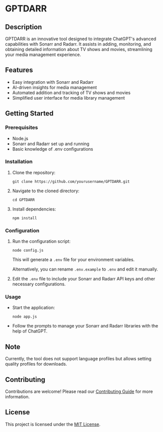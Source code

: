 # GPTDARR

## Description
GPTDARR is an innovative tool designed to integrate ChatGPT's advanced capabilities with Sonarr and Radarr. It assists in adding, monitoring, and obtaining detailed information about TV shows and movies, streamlining your media management experience.

## Features
- Easy integration with Sonarr and Radarr
- AI-driven insights for media management
- Automated addition and tracking of TV shows and movies
- Simplified user interface for media library management

## Getting Started

### Prerequisites
- Node.js
- Sonarr and Radarr set up and running
- Basic knowledge of .env configurations

### Installation
1. Clone the repository:
   ```
   git clone https://github.com/yourusername/GPTDARR.git
   ```
2. Navigate to the cloned directory:
   ```
   cd GPTDARR
   ```
3. Install dependencies:
   ```
   npm install
   ```

### Configuration
1. Run the configuration script:
   ```
   node config.js
   ```
   This will generate a `.env` file for your environment variables.
   
   Alternatively, you can rename `.env.example` to `.env` and edit it manually.

2. Edit the `.env` file to include your Sonarr and Radarr API keys and other necessary configurations.

### Usage
- Start the application:
  ```
  node app.js
  ```
- Follow the prompts to manage your Sonarr and Radarr libraries with the help of ChatGPT.

## Note
Currently, the tool does not support language profiles but allows setting quality profiles for downloads.

## Contributing
Contributions are welcome! Please read our [Contributing Guide](CONTRIBUTING.md) for more information.

## License
This project is licensed under the [MIT License](LICENSE).